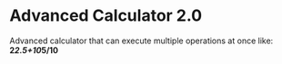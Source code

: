 # Advanced Calculator 2.0
Advanced calculator that can execute multiple operations at once like: **2*2.5+10*5/10**
